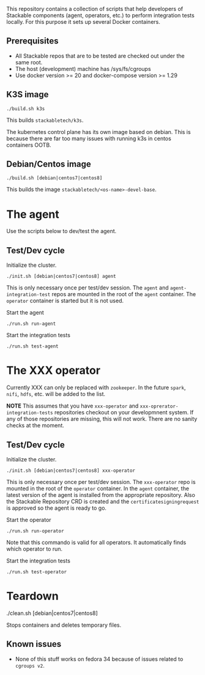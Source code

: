 This repository contains a collection of scripts that help developers of Stackable components (agent, operators, etc.) to
perform integration tests locally. For this purpose it sets up several Docker containers.

## Prerequisites

* All Stackable repos that are to be tested are checked out under the same root.
* The host (development) machine has /sys/fs/cgroups
* Use docker version >= 20 and docker-compose version >= 1.29

## K3S image

    ./build.sh k3s

This builds `stackabletech/k3s`.

The kubernetes control plane has its own image based on debian. This is because there are far too many issues
with running k3s in centos containers OOTB.

## Debian/Centos image

    ./build.sh [debian|centos7|centos8]

This builds the image `stackabletech/<os-name>-devel-base`.

# The agent

Use the scripts below to dev/test the agent.

## Test/Dev cycle

Initialize the cluster.

    ./init.sh [debian|centos7|centos8] agent

 This is only necessary once per test/dev session. The `agent` and `agent-integration-test` repos are mounted in the root of the `agent` container.
 The `operator` container is started but it is not used.

Start the agent

    ./run.sh run-agent

Start the integration tests

    ./run.sh test-agent

# The XXX operator

Currently XXX can only be replaced with `zookeeper`. In the future `spark`, `nifi`, `hdfs`, etc. will be added to the list.

__NOTE__ This assumes that you have `xxx-operator` and `xxx-oprerator-integration-tests` repositories checkout on your developmnent system. If any of those repositories are missing, this will not work. There are no sanity checks at the moment.


## Test/Dev cycle

Initialize the cluster.

    ./init.sh [debian|centos7|centos8] xxx-operator

This is only necessary once per test/dev session. The `xxx-operator` repo is mounted in the root of the `operator` container. In the `agent` container, the latest version of the agent is installed from the appropriate repository. Also the Stackable Repository CRD is created and the `certificatesigningrequest` is approved so the agent is ready to go.

Start the operator

    ./run.sh run-operator

Note that this commando is valid for all operators. It automatically finds which operator to run.

Start the integration tests

    ./run.sh test-operator

# Teardown

  ./clean.sh [debian|centos7|centos8]

Stops containers and deletes temporary files.

## Known issues

* None of this stuff works on fedora 34 because of issues related to `cgroups v2`. 

